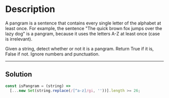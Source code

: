 # Description

A pangram is a sentence that contains every single letter of the alphabet at least once. For example, the sentence "The quick brown fox jumps over the lazy dog" is a pangram, because it uses the letters A-Z at least once (case is irrelevant).

Given a string, detect whether or not it is a pangram. Return True if it is, False if not. Ignore numbers and punctuation.

---

## Solution

```js
const isPangram = (string) =>
  [...new Set(string.replace(/[^a-z]/gi, ''))].length >= 26;
```
